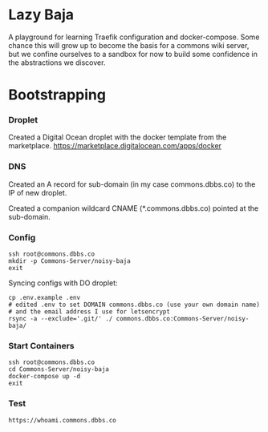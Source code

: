 # Lazy Baja

A playground for learning Traefik configuration and docker-compose.
Some chance this will grow up to become the basis for a commons wiki
server, but we confine ourselves to a sandbox for now to build some
confidence in the abstractions we discover.

# Bootstrapping

### Droplet

Created a Digital Ocean droplet with the docker template from the marketplace.
https://marketplace.digitalocean.com/apps/docker

### DNS
Created an A record for sub-domain (in my case commons.dbbs.co) to the
IP of new droplet.

Created a companion wildcard CNAME (*.commons.dbbs.co) pointed at the sub-domain.

### Config

    ssh root@commons.dbbs.co
    mkdir -p Commons-Server/noisy-baja
    exit

Syncing configs with DO droplet:

    cp .env.example .env
    # edited .env to set DOMAIN commons.dbbs.co (use your own domain name)
    # and the email address I use for letsencrypt
    rsync -a --exclude='.git/' ./ commons.dbbs.co:Commons-Server/noisy-baja/

### Start Containers

    ssh root@commons.dbbs.co
    cd Commons-Server/noisy-baja
    docker-compose up -d
    exit

### Test

    https://whoami.commons.dbbs.co
